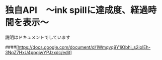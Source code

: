 # 独自API　～ink spillに達成度、経過時間を表示～

説明はドキュメントでしています

####[https://docs.google.com/document/d/1Wmqvq9Y1iObhi_s2ioIEh-3NqZ7HxU4ppqjwYPJzxdc/edit]




